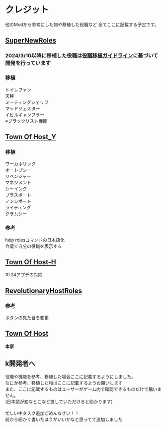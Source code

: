 # クレジット
他のModから参考にした物や移植した役職など
全てここに記載する予定です。

## [SuperNewRoles](https://github.com/SuperNewRoles/SuperNewRoles)
### 2024/3/10以降に移植した役職は[役職移植ガイドライン](https://github.com/SuperNewRoles/SuperNewRoles/wiki/【他Mod開発者様向け】役職移植ガイドライン)に基づいて開発を行っています

### 移植
トイレファン<br>
天秤<br>
ミーティングシェリフ<br>
マッドジェスター<br>
イビルギャンブラー<br>
※ブラックリスト機能

## [Town Of Host_Y](https://github.com/Yumenopai/TownOfHost_Y) 

### 移植
ワーカホリック<br>
オートプシー<br>
リベンジャー<br>
マネジメント<br>
シーイング<br>
プラスポート<br>
ノンレポート<br>
ライティング<br>
クラムシー<br>
### 参考
help rolesコマンドの日本語化<br>
会議で自分の役職を表示する<br>

## [Town Of Host-H](https://github.com/Hyz-sui/TownOfHost-H)

10.24アプデの対応

## [RevolutionaryHostRoles](https://github.com/sansaaaaai/Revolutionary-host-roles)

### 参考
ボタンの見た目を変更

## [Town Of Host](https://github.com/tukasa0001/TownOfHost) 
**本家**

## k開発者へ
役職や機能を参考、移植した場合ここに記載するようにしました。<br>
なにか参考、移植した物はここに記載するようお願いします<br>
また、ここに記載するものはユーザーがゲーム内で確認できるものだけで構いません。<br>
(日本語が変なとこなど直していただけると助かります)<br>
<br>
忙しい中タスク追加ごめんなさい！！<br>
前から細かく書いたほうがいいかなと思ってて追加しました<br>


